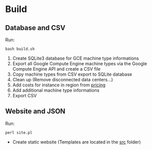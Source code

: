 # Build

## Database and CSV

Run:
```shell
bash build.sh
```

1. Create SQLite3 database for GCE machine type informations
1. Export all Google Compute Engine machine types via the Google Compute Engine API and create a CSV file
1. Copy machine types from CSV export to SQLite database
1. Clean up (Remove disconnected data centers...)
1. Add costs for instance in region from [pricing](https://github.com/Cyclenerd/google-cloud-pricing-cost-calculator)
1. Add additional machine type informations
1. Export CSV

## Website and JSON

Run:
```shell
perl site.pl
```

* Create static website (Templates are located in the [src](./src/) folder)